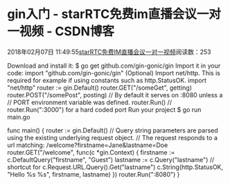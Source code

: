 # gin入门 - starRTC免费im直播会议一对一视频 - CSDN博客
2018年02月07日 11:49:55[starRTC免费IM直播会议一对一视频](https://me.csdn.net/elesos)阅读数：253

Download and install it:
$ go get github.com/gin-gonic/gin
Import it in your code:
import "github.com/gin-gonic/gin"
(Optional) Import net/http. This is required for example if using constants such as http.StatusOK.
import "net/http"
router := gin.Default()
router.GET("/someGet", getting)
router.POST("/somePost", posting)
// By default it serves on :8080 unless a
// PORT environment variable was defined.
router.Run() // router.Run(":3000") for a hard coded port
Run your project
$ go run main.go

func main() {
router := gin.Default()
// Query string parameters are parsed using the existing underlying request object.
// The request responds to a url matching:
/welcome?firstname=Jane&lastname=Doe
router.GET("/welcome", func(c *gin.Context) {
firstname := c.DefaultQuery("firstname", "Guest")
lastname := c.Query("lastname") // shortcut for c.Request.URL.Query().Get("lastname")
c.String(http.StatusOK, "Hello %s %s", firstname, lastname)
})
router.Run(":8080")
}

